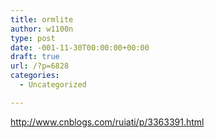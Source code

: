 ```yaml
---
title: ormlite
author: w1100n
type: post
date: -001-11-30T00:00:00+00:00
draft: true
url: /?p=6828
categories:
  - Uncategorized

---
```

http://www.cnblogs.com/ruiati/p/3363391.html